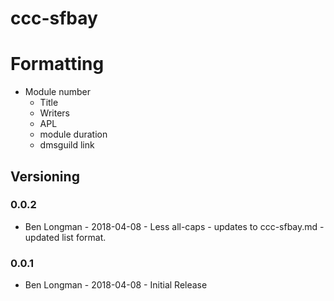 # ccc-sfbay

# Formatting

 * Module number
   * Title
   * Writers
   * APL
   * module duration
   * dmsguild link

## Versioning

### 0.0.2
- Ben Longman - 2018-04-08 - Less all-caps - updates to ccc-sfbay.md - updated list format.

### 0.0.1
- Ben Longman - 2018-04-08 - Initial Release
